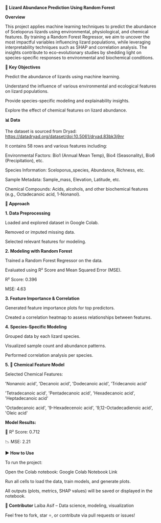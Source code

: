 **🦎 Lizard Abundance Prediction Using Random Forest**

**Overview**

This project applies machine learning techniques to predict the abundance of Sceloporus lizards using environmental, physiological, and chemical features. By training a Random Forest Regressor, we aim to uncover the most impactful variables influencing lizard populations, while leveraging interpretability techniques such as SHAP and correlation analysis. The insights contribute to eco-evolutionary studies by shedding light on species-specific responses to environmental and biochemical conditions.

**🎯 Key Objectives**

Predict the abundance of lizards using machine learning.

Understand the influence of various environmental and ecological features on lizard populations.

Provide species-specific modeling and explainability insights.

Explore the effect of chemical features on lizard abundance.

**📊 Data**

The dataset is sourced from Dryad: https://datadryad.org/dataset/doi:10.5061/dryad.83bk3j9nr

It contains 58 rows and various features including:

Environmental Factors: Bio1 (Annual Mean Temp), Bio4 (Seasonality), Bio6 (Precipitation), etc.

Species Information: Sceloporus_species, Abundance, Richness, etc.

Sample Metadata: Sample_mass, Elevation, Latitude, etc.

Chemical Compounds: Acids, alcohols, and other biochemical features (e.g., Octadecanoic acid, 1-Nonanol).

**🧠 Approach**

**1. Data Preprocessing**
   
Loaded and explored dataset in Google Colab.

Removed or imputed missing data.

Selected relevant features for modeling.

**2. Modeling with Random Forest**

Trained a Random Forest Regressor on the data.

Evaluated using R² Score and Mean Squared Error (MSE).

R² Score: 0.396

MSE: 4.63

**3. Feature Importance & Correlation**
   
Generated feature importance plots for top predictors.

Created a correlation heatmap to assess relationships between features.

**4. Species-Specific Modeling**
   
Grouped data by each lizard species.

Visualized sample count and abundance patterns.

Performed correlation analysis per species.

**5. 🔬 Chemical Feature Model**

Selected Chemical Features:

'Nonanoic acid', 'Decanoic acid', 'Dodecanoic acid', 'Tridecanoic acid'

'Tetradecanoic acid', 'Pentadecanoic acid', 'Hexadecanoic acid', 'Heptadecanoic acid'

'Octadecanoic acid', '9-Hexadecenoic acid', '9,12-Octadecadienoic acid', 'Oleic acid'

**Model Results:**

🧪 R² Score: 0.712

📉 MSE: 2.21

**▶️ How to Use**

To run the project:

Open the Colab notebook:
Google Colab Notebook Link

Run all cells to load the data, train models, and generate plots.

All outputs (plots, metrics, SHAP values) will be saved or displayed in the notebook.

**👤 Contributor**
Laiba Asif – Data science, modeling, visualization

Feel free to fork, star ⭐, or contribute via pull requests or issues!


